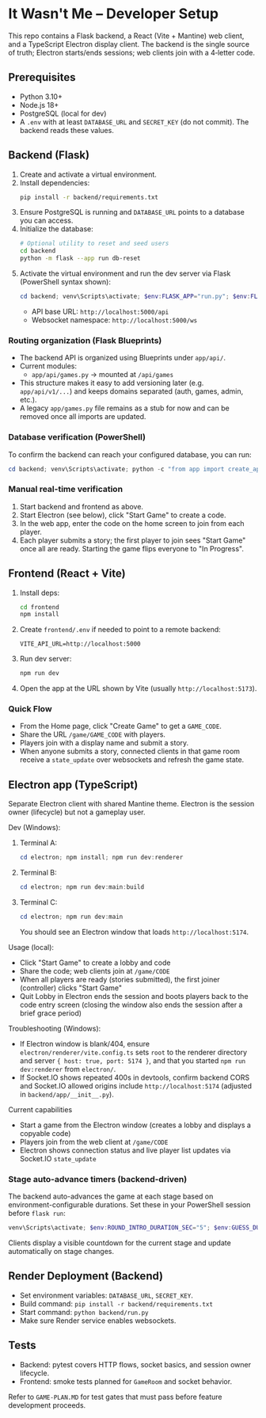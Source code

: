 # It Wasn't Me – Developer Setup

This repo contains a Flask backend, a React (Vite + Mantine) web client, and a TypeScript Electron display client. The backend is the single source of truth; Electron starts/ends sessions; web clients join with a 4‑letter code.

## Prerequisites

- Python 3.10+
- Node.js 18+
- PostgreSQL (local for dev)
- A `.env` with at least `DATABASE_URL` and `SECRET_KEY` (do not commit). The backend reads these values.

## Backend (Flask)

1. Create and activate a virtual environment.
2. Install dependencies:
   ```bash
   pip install -r backend/requirements.txt
   ```
3. Ensure PostgreSQL is running and `DATABASE_URL` points to a database you can access.
4. Initialize the database:
   ```bash
   # Optional utility to reset and seed users
   cd backend
   python -m flask --app run db-reset
   ```
5. Activate the virtual environment and run the dev server via Flask (PowerShell syntax shown):
   ```powershell
   cd backend; venv\Scripts\activate; $env:FLASK_APP="run.py"; $env:FLASK_ENV="development"; flask run
   ```
   - API base URL: `http://localhost:5000/api`
   - Websocket namespace: `http://localhost:5000/ws`

### Routing organization (Flask Blueprints)

- The backend API is organized using Blueprints under `app/api/`.
- Current modules:
  - `app/api/games.py` → mounted at `/api/games`
- This structure makes it easy to add versioning later (e.g. `app/api/v1/...`) and keeps domains separated (auth, games, admin, etc.).
- A legacy `app/games.py` file remains as a stub for now and can be removed once all imports are updated.

### Database verification (PowerShell)

To confirm the backend can reach your configured database, you can run:

```powershell
cd backend; venv\Scripts\activate; python -c "from app import create_app, db; a=create_app(); ctx=a.app_context(); ctx.push(); print('DB URL:', db.engine.url); c=db.engine.connect(); c.close(); print('DB CONNECTED')"
```

### Manual real-time verification

1. Start backend and frontend as above.
2. Start Electron (see below), click "Start Game" to create a code.
3. In the web app, enter the code on the home screen to join from each player.
4. Each player submits a story; the first player to join sees "Start Game" once all are ready. Starting the game flips everyone to "In Progress".

## Frontend (React + Vite)

1. Install deps:
   ```bash
   cd frontend
   npm install
   ```
2. Create `frontend/.env` if needed to point to a remote backend:
   ```
   VITE_API_URL=http://localhost:5000
   ```
3. Run dev server:
   ```powershell
   npm run dev
   ```
4. Open the app at the URL shown by Vite (usually `http://localhost:5173`).

### Quick Flow

- From the Home page, click "Create Game" to get a `GAME_CODE`.
- Share the URL `/game/GAME_CODE` with players.
- Players join with a display name and submit a story.
- When anyone submits a story, connected clients in that game room receive a `state_update` over websockets and refresh the game state.

## Electron app (TypeScript)

Separate Electron client with shared Mantine theme. Electron is the session owner (lifecycle) but not a gameplay user.

Dev (Windows):

1. Terminal A:
   ```powershell
   cd electron; npm install; npm run dev:renderer
   ```
2. Terminal B:
   ```powershell
   cd electron; npm run dev:main:build
   ```
3. Terminal C:
   ```powershell
   cd electron; npm run dev:main
   ```
   You should see an Electron window that loads `http://localhost:5174`.

Usage (local):

- Click "Start Game" to create a lobby and code
- Share the code; web clients join at `/game/CODE`
- When all players are ready (stories submitted), the first joiner (controller) clicks "Start Game"
- Quit Lobby in Electron ends the session and boots players back to the code entry screen (closing the window also ends the session after a brief grace period)

Troubleshooting (Windows):

- If Electron window is blank/404, ensure `electron/renderer/vite.config.ts` sets `root` to the renderer directory and server `{ host: true, port: 5174 }`, and that you started `npm run dev:renderer` from `electron/`.
- If Socket.IO shows repeated 400s in devtools, confirm backend CORS and Socket.IO allowed origins include `http://localhost:5174` (adjusted in `backend/app/__init__.py`).

Current capabilities

- Start a game from the Electron window (creates a lobby and displays a copyable code)
- Players join from the web client at `/game/CODE`
- Electron shows connection status and live player list updates via Socket.IO `state_update`

### Stage auto-advance timers (backend-driven)

The backend auto-advances the game at each stage based on environment-configurable durations. Set these in your PowerShell session before `flask run`:

```powershell
venv\Scripts\activate; $env:ROUND_INTRO_DURATION_SEC="5"; $env:GUESS_DURATION_SEC="20"; $env:SCOREBOARD_DURATION_SEC="6"; flask run
```

Clients display a visible countdown for the current stage and update automatically on stage changes.

## Render Deployment (Backend)

- Set environment variables: `DATABASE_URL`, `SECRET_KEY`.
- Build command: `pip install -r backend/requirements.txt`
- Start command: `python backend/run.py`
- Make sure Render service enables websockets.

## Tests

- Backend: pytest covers HTTP flows, socket basics, and session owner lifecycle.
- Frontend: smoke tests planned for `GameRoom` and socket behavior.

Refer to `GAME-PLAN.MD` for test gates that must pass before feature development proceeds.
